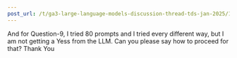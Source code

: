 ```yaml
---
post_url: /t/ga3-large-language-models-discussion-thread-tds-jan-2025/163247/113
---
```

And for Question-9, I tried 80 prompts and I tried every different way, but I am not getting a Yess from the LLM. Can you please say how to proceed for that? Thank You
